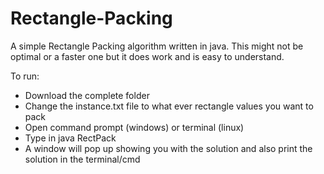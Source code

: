 # Rectangle-Packing
A simple Rectangle Packing algorithm written in java. 
This might not be optimal or a faster one but it does work and is easy to understand.

To run:
  - Download the complete folder
  - Change the instance.txt file to what ever rectangle values you want to pack
  - Open command prompt (windows) or terminal (linux)
  - Type in java RectPack
  - A window will pop up showing you with the solution and also print the solution in the terminal/cmd
